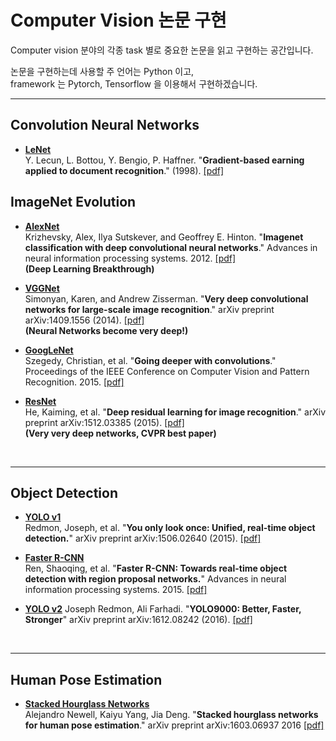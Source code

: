 # Computer Vision 논문 구현

Computer vision 분야의 각종 task 별로 중요한 논문을 읽고 구현하는 공간입니다.  

논문을 구현하는데 사용할 주 언어는 Python 이고,  
framework 는  Pytorch, Tensorflow 을 이용해서 구현하겠습니다.  


***

## Convolution Neural Networks

- [__LeNet__](https://github.com/ai-rtistic/cv-papers-implementation/tree/main/LeNet)  
   Y. Lecun, L. Bottou, Y. Bengio, P. Haffner. "**Gradient-based earning applied to document recognition**." (1998). [[pdf]](http://vision.stanford.edu/cs598_spring07/papers/Lecun98.pdf)


## ImageNet Evolution


- [__AlexNet__](https://github.com/ai-rtistic/cv-papers-implementation/tree/main/AlexNet)  
  Krizhevsky, Alex, Ilya Sutskever, and Geoffrey E. Hinton. "**Imagenet classification with deep convolutional neural networks**." Advances in neural information processing systems. 2012. [[pdf]](http://papers.nips.cc/paper/4824-imagenet-classification-with-deep-convolutional-neural-networks.pdf)  
   **(Deep Learning Breakthrough)**  



- [__VGGNet__](https://github.com/ai-rtistic/cv-papers-implementation/tree/main/VGGNet)  
  Simonyan, Karen, and Andrew Zisserman. "**Very deep convolutional networks for large-scale image recognition**." arXiv preprint arXiv:1409.1556 (2014). [[pdf]](https://arxiv.org/pdf/1409.1556.pdf)  
  **(Neural Networks become very deep!)**

- [__GoogLeNet__](https://github.com/ai-rtistic/cv-papers-implementation/tree/main/GoogLeNet)  
 Szegedy, Christian, et al. "**Going deeper with convolutions**." Proceedings of the IEEE Conference on Computer Vision and Pattern Recognition. 2015. [[pdf]](http://www.cv-foundation.org/openaccess/content_cvpr_2015/papers/Szegedy_Going_Deeper_With_2015_CVPR_paper.pdf)  



- [__ResNet__](https://github.com/ai-rtistic/cv-papers-implementation/tree/main/ResNet)   
  He, Kaiming, et al. "**Deep residual learning for image recognition**." arXiv preprint arXiv:1512.03385 (2015). [[pdf]](https://arxiv.org/pdf/1512.03385.pdf)  
  **(Very very deep networks, CVPR best paper)**

<br/>

***

## Object Detection

- [__YOLO v1__](https://github.com/ai-rtistic/cv-papers-implementation/tree/main/YOLOv1)  
  Redmon, Joseph, et al. "__You only look once: Unified, real-time object detection.__" arXiv preprint arXiv:1506.02640 (2015). [[pdf]](https://arxiv.org/abs/1506.02640)



- [__Faster R-CNN__]()  
  Ren, Shaoqing, et al. "__Faster R-CNN: Towards real-time object detection with region proposal networks.__" Advances in neural information processing systems. 2015. [[pdf]](https://arxiv.org/pdf/1506.01497.pdf)


- [__YOLO v2__]()
  Joseph Redmon, Ali Farhadi. "__YOLO9000: Better, Faster, Stronger__" 	arXiv preprint arXiv:1612.08242 (2016). [[pdf]](https://arxiv.org/pdf/1612.08242.pdf)  

  


<br/>


***

## Human Pose Estimation
- [__Stacked Hourglass Networks__](https://github.com/ai-rtistic/cv-papers-implementation/tree/main/Stacked%20Hourglass%20Networks)  
  Alejandro Newell, Kaiyu Yang, Jia Deng. "**Stacked hourglass networks for human pose estimation**." arXiv preprint	arXiv:1603.06937 2016 [[pdf]](https://arxiv.org/abs/1603.06937)

